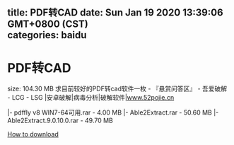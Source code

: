 
title: PDF转CAD
date: Sun Jan 19 2020 13:39:06 GMT+0800 (CST)    
categories: baidu
---

# PDF转CAD
size: 104.30 MB
 求目前较好的PDF转cad软件一枚 - 『悬赏问答区』 - 吾爱破解 - LCG - LSG |安卓破解|病毒分析|破解软件|www.52pojie.cn
 
|- pdffly v8 WIN7-64可用.rar - 4.00 MB
|- Able2Extract.rar - 50.60 MB
|- Able2Extract.9.0.10.0.rar - 49.70 MB

[How to download](https://bpcam.bemobtrk.com/go/2ceec3aa-1ca2-46d6-b9ff-aaa5c184517c?jno=550)
